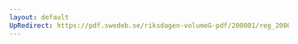 ```yaml
---
layout: default
UpRedirect: https://pdf.swedeb.se/riksdagen-volumeG-pdf/200001/reg_200001/reg_200001_0426.pdf
---
```

